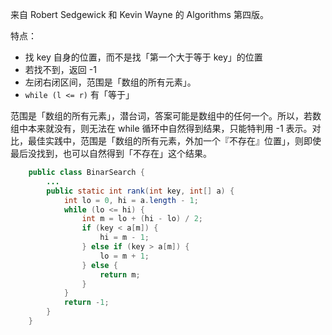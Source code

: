 
来自 Robert Sedgewick 和 Kevin Wayne 的 Algorithms 第四版。

特点：
- 找 key 自身的位置，而不是找「第一个大于等于 key」的位置
- 若找不到，返回 -1
- 左闭右闭区间，范围是「数组的所有元素」。
- `while (l <= r)` 有「等于」

范围是「数组的所有元素」，潜台词，答案可能是数组中的任何一个。所以，若数组中本来就没有，则无法在 while 循环中自然得到结果，只能特判用 -1 表示。对比，最佳实践中，范围是「数组的所有元素，外加一个『不存在』位置」，则即使最后没找到，也可以自然得到「不存在」这个结果。

```java
    public class BinarSearch {
        ...
        public static int rank(int key, int[] a) {
            int lo = 0, hi = a.length - 1;
            while (lo <= hi) {
                int m = lo + (hi - lo) / 2;
                if (key < a[m]) {
                    hi = m - 1;
                } else if (key > a[m]) {
                    lo = m + 1;
                } else {
                    return m;
                }
            }
            return -1;
        }
    }
```
